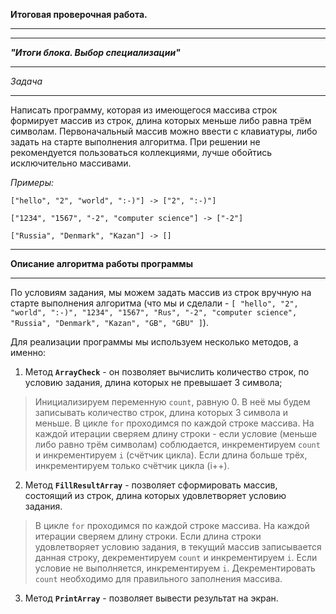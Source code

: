 
__Итоговая проверочная работа.__
***
***
___"Итоги блока. Выбор специализации"___
***
*Задача*
***
Написать программу, которая из имеющегося массива строк формирует массив из строк, длина которых меньше либо равна трём символам. Первоначальный массив можно ввести с клавиатуры, либо задать на старте выполнения алгоритма. При решении не рекомендуется пользоваться коллекциями, лучше обойтись исключительно массивами.

*Примеры:*
```
["hello", "2", "world", ":-)"] -> ["2", ":-)"]

["1234", "1567", "-2", "computer science"] -> ["-2"]

["Russia", "Denmark", "Kazan"] -> []
```
***
__Описание алгоритма работы программы__
***

По условиям задания, мы можем задать массив из строк вручную на старте выполнения алгоритма (что мы и сделали - ```[ "hello", "2", "world", ":-)", "1234", "1567", "Rus", "-2", "computer science", "Russia", "Denmark", "Kazan", "GB", "GBU" ]```).

Для реализации программы мы используем несколько методов, а именно:

1. Метод **```ArrayCheck```** - он позволяет вычислить количество строк, по условию задания, длина которых не превышает 3 символа;
>Инициализируем переменную ```count```, равную 0. В неё мы будем записывать количество строк, длина которых 3 символа и меньше.
В цикле ```for``` проходимся по каждой строке массива. На каждой итерации сверяем длину строки - если условие (меньше либо равно трём символам) соблюдается, инкрементируем ```count``` и инкрементируем ```i``` (счётчик цикла). Если длина больше трёх, инкрементируем только счётчик цикла (i++).

2. Метод **```FillResultArray```** - позволяет сформировать массив, состоящий из строк, длина которых удовлетворяет условию задания.
>В цикле ```for``` проходимся по каждой строке массива. На каждой итерации сверяем длину строки. Если длина строки удовлетворяет условию задания, в текущий массив записывается данная строку, декрементируем ```count``` и инкрементируем ```i```. Если условие не выполняется, инкрементируем ```i```.
Декрементировать ```count``` необходимо для правильного заполнения массива.

3. Метод **```PrintArray```** - позволяет вывести результат на экран.